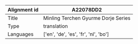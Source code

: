 |Alignment id | A22078DD2
| --- | --- 
|Title | Minling Terchen Gyurme Dorje Series 
|Type | translation
|Languages | ['en', 'de', 'es', 'fr', 'nl', 'bo']